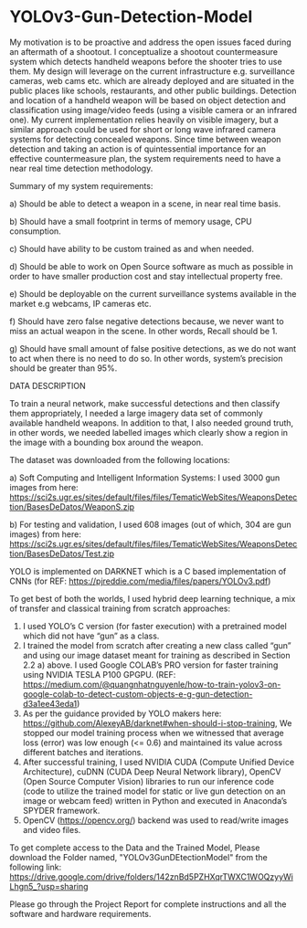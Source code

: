 # YOLOv3-Gun-Detection-Model

My motivation is to be proactive and address the open issues faced during an aftermath of a shootout. I conceptualize a shootout countermeasure system which detects handheld weapons before the shooter tries to use them. My design will leverage on the current infrastructure e.g. surveillance cameras, web cams etc. which are already deployed and are situated in the public places like schools, restaurants, and other public buildings. Detection and location of a handheld weapon will be based on object detection and classification using image/video feeds (using a visible camera or an infrared one). My current implementation relies heavily on visible imagery, but a similar approach could be used for short or long wave infrared camera systems for detecting concealed weapons. Since time between weapon detection and taking an action is of quintessential importance for an effective countermeasure plan, the system requirements need to have a near real time detection methodology.


Summary of my system requirements:

a)	Should be able to detect a weapon in a scene, in near real time basis.

b)	Should have a small footprint in terms of memory usage, CPU consumption.

c)	Should have ability to be custom trained as and when needed.

d)	Should be able to work on Open Source software as much as possible in order to have smaller production cost and stay intellectual property free.

e)	Should be deployable on the current surveillance systems available in the market e.g webcams, IP cameras etc.

f)	Should have zero false negative detections because, we never want to miss an actual weapon in the scene. In other words, Recall should be 1.

g)	Should have small amount of false positive detections, as we do not want to act when there is no need to do so. In other words, system’s precision should be greater than 95%.   

DATA DESCRIPTION


To train a neural network, make successful detections and then classify them appropriately, I needed a large imagery data set of commonly available handheld weapons. In addition to that, I also needed ground truth, in other words, we needed labelled images which clearly show a region in the image with a bounding box around the weapon. 

The dataset was downloaded from the following locations:

a)	Soft Computing and Intelligent Information Systems: I used 3000 gun images from here: https://sci2s.ugr.es/sites/default/files/files/TematicWebSites/WeaponsDetection/BasesDeDatos/WeaponS.zip

b)	For testing and validation, I used 608 images (out of which, 304 are gun images) from here: https://sci2s.ugr.es/sites/default/files/files/TematicWebSites/WeaponsDetection/BasesDeDatos/Test.zip

YOLO is implemented on DARKNET which is a C based implementation of CNNs (for REF: https://pjreddie.com/media/files/papers/YOLOv3.pdf)

To get best of both the worlds, I used hybrid deep learning technique, a mix of transfer and classical training from scratch approaches:
1)	I used YOLO’s C version (for faster execution) with a pretrained model which did not have “gun” as a class.
2)	I trained the model from scratch after creating a new class called “gun” and using our image dataset meant for training as described in Section 2.2 a) above. I used Google COLAB’s PRO version for faster training using NVIDIA TESLA P100 GPGPU.
(REF: https://medium.com/@quangnhatnguyenle/how-to-train-yolov3-on-google-colab-to-detect-custom-objects-e-g-gun-detection-d3a1ee43eda1)
3)	As per the guidance provided by YOLO makers here: https://github.com/AlexeyAB/darknet#when-should-i-stop-training, We stopped our model training process when we witnessed that average loss (error) was low enough (<= 0.6) and maintained its value across different batches and iterations. 
4)	After successful training, I used NVIDIA CUDA (Compute Unified Device Architecture), cuDNN (CUDA Deep Neural Network library), OpenCV (Open Source Computer Vision) libraries to run our inference code (code to utilize the trained model for static or live gun detection on an image or webcam feed) written in Python and executed in Anaconda’s SPYDER framework. 
5)	OpenCV (https://opencv.org/) backend was used to read/write images and video files.


To get complete access to the Data and the Trained Model, Please download the Folder named, "YOLOv3GunDEtectionModel" from the following link:
https://drive.google.com/drive/folders/142znBd5PZHXqrTWXC1WOQzyyWiLhgn5_?usp=sharing

Please go through the Project Report for complete instructions and all the software and hardware requirements.


